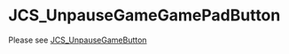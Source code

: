 # JCS_UnpauseGameGamePadButton

Please see [JCS_UnpauseGameButton](https://jcs090218.github.io/JCSUnity/ScriptReference/index.html?page=UI_sl_Button_sl_Pause_sl_JCS_UnpauseGameButton)

